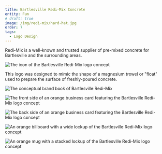 ```yaml
---
title: Bartlesville Redi-Mix Concrete
entity: Fun
# draft: true
image: /img/redi-mix/hard-hat.jpg
order: 7
tags:
  - Logo Design
---
```


Redi-Mix is a well-known and trusted supplier of pre-mixed concrete for Bartlesville and the surrounding areas.

![The icon of the Bartlesville Redi-Mix logo concept](/img/redi-mix/logo.svg)

This logo was designed to mimic the shape of a magnesium trowel or "float" used to prepare the surface of freshly-poured concrete.

![The conceptual brand book of Bartlesville Redi-Mix](/img/redi-mix/brand-book.jpg)

![The front side of an orange business card featuring the Bartlesville Redi-Mix logo concept](/img/redi-mix/business-card-front.jpg)

![The back side of an orange business card featuring the Bartlesville Redi-Mix logo concept](/img/redi-mix/business-card-back.jpg)

![An orange billboard with a wide lockup of the Bartlesville Redi-Mix logo concept](/img/redi-mix/billboard.jpg)

![An orange mug with a stacked lockup of the Bartlesville Redi-Mix logo concept](/img/redi-mix/mug.jpg)